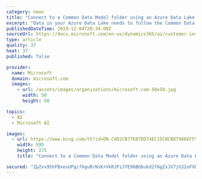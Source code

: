 ```yaml
---
category: news
title: "Connect to a Common Data Model folder using an Azure Data Lake Gen2 account"
excerpt: "Data in your Azure Data Lake needs to follow the Common Data Model standard. Other formats aren't supported at the moment. Customer Insights supports Azure Data Lake Gen2 storage accounts exclusively. You can't use Azure Data Lake Gen1 storage accounts in Customer Insights. Data stored in an online service such as Azure Data Lake Storage may be ..."
publishedDateTime: 2019-12-04T20:34:00Z
sourceUrl: https://docs.microsoft.com/en-us/dynamics365/ai/customer-insights/connect-common-data-model-folder
type: article
quality: 37
heat: 37
published: false

provider:
  name: Microsoft
  domain: microsoft.com
  images:
    - url: /assets/images/organizations/microsoft.com-50x50.jpg
      width: 50
      height: 50

topics:
  - AI
  - Microsoft AI

images:
  - url: https://www.bing.com/th?id=ON.C6D2CB77E07DD74EC15CBCB87986EFF5
    width: 595
    height: 275
    title: "Connect to a Common Data Model folder using an Azure Data Lake Gen2 account"

secured: "ZpZvv9ShFBxevUPgif6guRrNsK+VkRJPiJYE96BObukd2f6gZxJV7jG32xFVDMXlYTGyFGboTFd0qWWYP8v8KngYfWR5L37/+W+ibwmnSx/QA0GJ1s0xfMI0vr7pmXXgTxfZGT7yKW18XW+LOkdEE7da3w4Rx8te1WcrUn+JPf1yFrn5nTuYjbYccXry3JN7D82it49x3XjaTbIrwqY1HA4Vhf46a+4cK5vYuXg7tgABjWTF4voKhmtKzDhBWrKdAfpXWOZUfeUxp/oO/h3IZA==;ePRLqHKStFtdLBdWjXtIww=="
---
```


